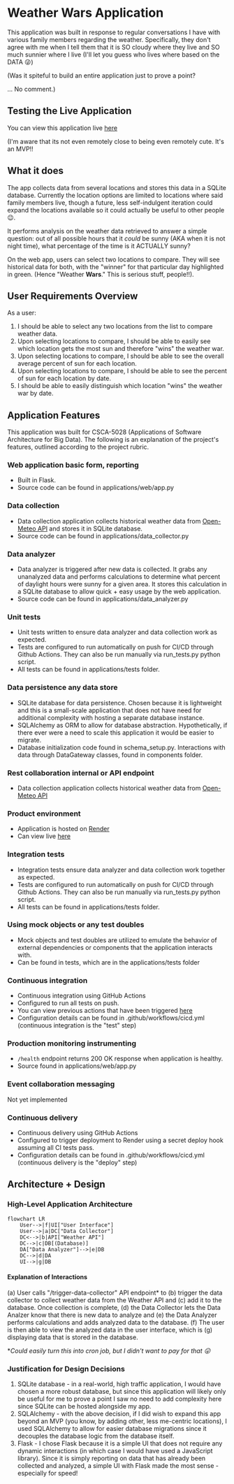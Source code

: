 # Weather Wars Application

This application was built in response to regular conversations I have with various family members regarding the weather. Specifically, they don't agree with me when I tell them that it is SO cloudy where they live and SO much sunnier where I live (I'll let you guess who lives where based on the DATA 😜)

(Was it spiteful to build an entire application just to prove a point?

... No comment.)

## Testing the Live Application

You can view this application live [here](https://watch-party-96bl.onrender.com)

(I'm aware that its not even remotely close to being even remotely cute. It's an MVP!! 

## What it does

The app collects data from several locations and stores this data in a SQLite database. Currently the location options are limited to locations where said family members live, though a future, less self-indulgent iteration could expand the locations available so it could actually be useful to other people 😉.

It performs analysis on the weather data retrieved to answer a simple question: out of all possible hours that it _could_ be sunny (AKA when it is not night time), what percentage of the time is it ACTUALLY sunny?

On the web app, users can select two locations to compare. They will see historical data for both, with the "winner" for that particular day highlighted in green. (Hence "Weather **Wars**." This is serious stuff, people!!).

## User Requirements Overview
As a user:
1. I should be able to select any two locations from the list to compare weather data.
2. Upon selecting locations to compare, I should be able to easily see which location gets the most sun and therefore "wins" the weather war.
3. Upon selecting locations to compare, I should be able to see the overall average percent of sun for each location.
4. Upon selecting locations to compare, I should be able to see the percent of sun for each location by date.
5. I should be able to easily distinguish which location "wins" the weather war by date.


## Application Features

This application was built for CSCA-5028 (Applications of Software Architecture for Big Data). The following is an explanation of the project's features, outlined according to the project rubric.

### Web application basic form, reporting

- Built in Flask.
- Source code can be found in applications/web/app.py

### Data collection

- Data collection application collects historical weather data from [Open-Meteo API](https://open-meteo.com/en/docs/historical-weather-api/#start_date=2024-01-01&end_date=2024-04-08&hourly=&daily=daylight_duration,sunshine_duration&temperature_unit=fahrenheit&wind_speed_unit=mph&precipitation_unit=inch) and stores it in SQLite database.
- Source code can be found in applications/data_collector.py

### Data analyzer

- Data analyzer is triggered after new data is collected. It grabs any unanalyzed data and performs calculations to determine what percent of daylight hours were sunny for a given area. It stores this calculation in a SQLite database to allow quick + easy usage by the web application.
- Source code can be found in applications/data_analyzer.py

### Unit tests

- Unit tests written to ensure data analyzer and data collection work as expected.
- Tests are configured to run automatically on push for CI/CD through Github Actions. They can also be run manually via run_tests.py python script.
- All tests can be found in applications/tests folder.

### Data persistence any data store

- SQLite database for data persistence. Chosen because it is lightweight and this is a small-scale application that does not have need for additional complexity with hosting a separate database instance.
- SQLAlchemy as ORM to allow for database abstraction. Hypothetically, if there ever were a need to scale this application it would be easier to migrate.
- Database initialization code found in schema_setup.py. Interactions with data through DataGateway classes, found in components folder.

### Rest collaboration internal or API endpoint

- Data collection application collects historical weather data from [Open-Meteo API](https://open-meteo.com/en/docs/historical-weather-api/#start_date=2024-01-01&end_date=2024-04-08&hourly=&daily=daylight_duration,sunshine_duration&temperature_unit=fahrenheit&wind_speed_unit=mph&precipitation_unit=inch)

### Product environment

- Application is hosted on [Render](https://render.com)
- Can view live [here](https://watch-party-96bl.onrender.com)

### Integration tests

- Integration tests ensure data analyzer and data collection work together as expected.
- Tests are configured to run automatically on push for CI/CD through Github Actions. They can also be run manually via run_tests.py python script.
- All tests can be found in applications/tests folder.

### Using mock objects or any test doubles

- Mock objects and test doubles are utilized to emulate the behavior of external dependencies or components that the application interacts with.
- Can be found in tests, which are in the applications/tests folder

### Continuous integration

- Continuous integration using GitHub Actions
- Configured to run all tests on push.
- You can view previous actions that have been triggered [here](https://github.com/kaileywaal/weather-wars/actions)
- Configuration details can be found in .github/workflows/cicd.yml (continuous integration is the "test" step)

### Production monitoring instrumenting

- `/health` endpoint returns 200 OK response when application is healthy.
- Source found in applications/web/app.py

### Event collaboration messaging

Not yet implemented

### Continuous delivery

- Continuous delivery using GitHub Actions
- Configured to trigger deployment to Render using a secret deploy hook assuming all CI tests pass.
- Configuration details can be found in .github/workflows/cicd.yml (continuous delivery is the "deploy" step)

## Architecture + Design

### High-Level Application Architecture

```mermaid
flowchart LR
    User-->|f|UI["User Interface"]
    User-->|a|DC["Data Collector"]
    DC<-->|b|API["Weather API"]
    DC-->|c|DB[(Database)]
    DA["Data Analyzer"]-->|e|DB
    DC-->|d|DA
    UI-->|g|DB
```

#### Explanation of Interactions

(a) User calls "/trigger-data-collector" API endpoint\* to (b) trigger the data collector to collect weather data from the Weather API and (c) add it to the database. Once collection is complete, (d) the Data Collector lets the Data Analzer know that there is new data to analyze and (e) the Data Analyzer performs calculations and adds analyzed data to the database. (f) The user is then able to view the analyzed data in the user interface, which is (g) displaying data that is stored in the database.

\*_Could easily turn this into cron job, but I didn't want to pay for that 😛_

### Justification for Design Decisions

1. SQLite database - in a real-world, high traffic application, I would have chosen a more robust database, but since this application will likely only be useful for me to prove a point I saw no need to add complexity here since SQLite can be hosted alongside my app.
2. SQLAlchemy - with the above decision, if I did wish to expand this app beyond an MVP (you know, by adding other, less me-centric locations), I used SQLAlchemy to allow for easier database migrations since it decouples the database logic from the database itself.
3. Flask - I chose Flask because it is a simple UI that does not require any dynamic interactions (in which case I would have used a JavaScript library). Since it is simply reporting on data that has already been collected and analyzed, a simple UI with Flask made the most sense - especially for speed!
